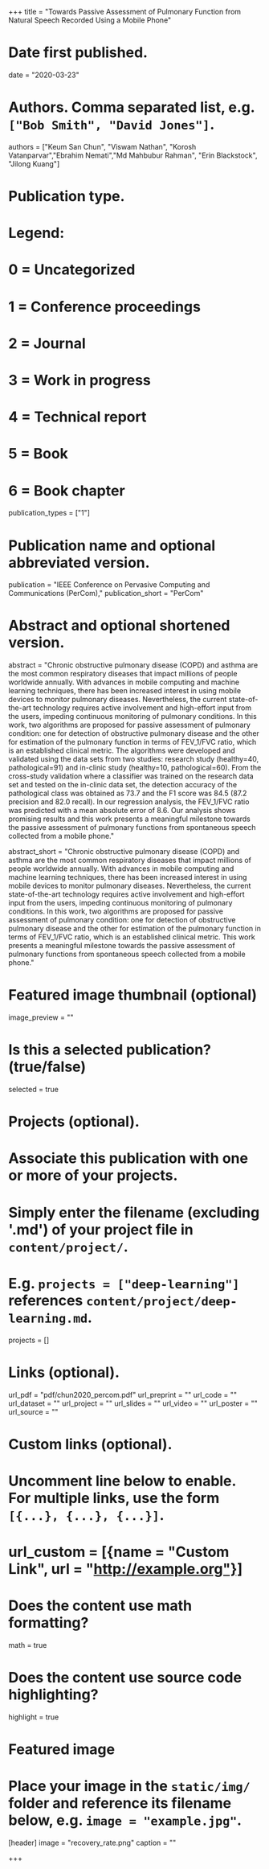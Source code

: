+++
title = "Towards Passive Assessment of Pulmonary Function from Natural Speech Recorded Using a Mobile Phone"

# Date first published.
date = "2020-03-23"

# Authors. Comma separated list, e.g. `["Bob Smith", "David Jones"]`.
authors = ["Keum San Chun", "Viswam Nathan", "Korosh Vatanparvar","Ebrahim Nemati","Md Mahbubur Rahman", "Erin Blackstock", "Jilong Kuang"]

# Publication type.
# Legend:
# 0 = Uncategorized
# 1 = Conference proceedings
# 2 = Journal
# 3 = Work in progress
# 4 = Technical report
# 5 = Book
# 6 = Book chapter
publication_types = ["1"]

# Publication name and optional abbreviated version.
publication = "IEEE Conference on Pervasive Computing and Communications (PerCom),"
publication_short = "PerCom"

# Abstract and optional shortened version.
abstract = "Chronic obstructive pulmonary disease (COPD) and asthma are the most common respiratory diseases that impact millions of people worldwide annually. With advances in mobile computing and machine learning techniques, there has been increased interest in using mobile devices to monitor pulmonary diseases. Nevertheless, the current state-of-the-art technology requires active involvement and high-effort input from the users, impeding continuous monitoring of pulmonary conditions. In this work, two algorithms are proposed for passive assessment of pulmonary condition: one for detection of obstructive pulmonary disease and the other for estimation of the pulmonary function in terms of FEV_1/FVC ratio, which is an established clinical metric. The algorithms were developed and validated using the data sets from two studies: research study (healthy=40, pathological=91) and in-clinic study (healthy=10, pathological=60). From the cross-study validation where a classifier was trained on the research data set and tested on the in-clinic data set, the detection accuracy of the pathological class was obtained as 73.7 and the F1 score was 84.5 (87.2 precision and 82.0 recall). In our regression analysis, the FEV_1/FVC ratio was predicted with a mean absolute error of 8.6. Our analysis shows promising results and this work presents a meaningful milestone towards the passive assessment of pulmonary functions from spontaneous speech collected from a mobile phone."

abstract_short = "Chronic obstructive pulmonary disease (COPD) and asthma are the most common respiratory diseases that impact millions of people worldwide annually. With advances in mobile computing and machine learning techniques, there has been increased interest in using mobile devices to monitor pulmonary diseases. Nevertheless, the current state-of-the-art technology requires active involvement and high-effort input from the users, impeding continuous monitoring of pulmonary conditions. In this work, two algorithms are proposed for passive assessment of pulmonary condition: one for detection of obstructive pulmonary disease and the other for estimation of the pulmonary function in terms of FEV_1/FVC ratio, which is an established clinical metric. This work presents a meaningful milestone towards the passive assessment of pulmonary functions from spontaneous speech collected from a mobile phone."

# Featured image thumbnail (optional)
image_preview = ""

# Is this a selected publication? (true/false)
selected = true

# Projects (optional).
#   Associate this publication with one or more of your projects.
#   Simply enter the filename (excluding '.md') of your project file in `content/project/`.
#   E.g. `projects = ["deep-learning"]` references `content/project/deep-learning.md`.
projects = [] 

# Links (optional).
url_pdf = "pdf/chun2020_percom.pdf"
url_preprint = ""
url_code = ""
url_dataset = ""
url_project = ""
url_slides = ""
url_video = ""
url_poster = ""
url_source = ""

# Custom links (optional).
#   Uncomment line below to enable. For multiple links, use the form `[{...}, {...}, {...}]`.
# url_custom = [{name = "Custom Link", url = "http://example.org"}]

# Does the content use math formatting?
math = true

# Does the content use source code highlighting?
highlight = true

# Featured image
# Place your image in the `static/img/` folder and reference its filename below, e.g. `image = "example.jpg"`.
[header]
image = "recovery_rate.png"
caption = ""

+++
